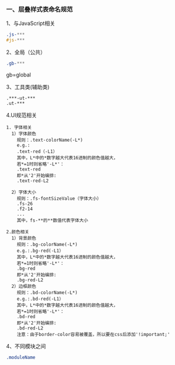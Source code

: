 ### 一、层叠样式表命名规范

1、与JavaScript相关

```css
.js-***
#js-***
```

2、全局（公共）

```css
.gb-***
```

  gb=global 

3、工具类(辅助类)

```
.***-ut-***
.ut-***
```

4.UI规范相关

```
1. 字体相关
  1）字体颜色
    规则：.text-colorName(-L*)
    e.g.:
    .text-red（-L1）
    其中，L*中的*数字越大代表16进制的颜色值越大，
    若*=1时则省略'-L*'：
    .text-red
    即*从'2'开始编排:
    .text-red-L2

  2）字体大小	
    规则：.fs-fontSizeValue（字体大小）
    .fs-26
    .f2-14
    ...
    其中，fs-**的**数值代表字体大小

2.颜色相关
  1）背景颜色
    规则：.bg-colorName(-L*)
    e.g.:.bg-red(-L1）
    其中，L*中的*数字越大代表16进制的颜色值越大，
    若*=1时则省略'-L*'：
    .bg-red
    即*从'2'开始编排:
    .bg-red-L2
  2）边框颜色
    规则：.bd-colorName(-L*)
    e.g.:.bd-red(-L1）
    其中，L*中的*数字越大代表16进制的颜色值越大，
    若*=1时则省略'-L*'：
    .bd-red
    即*从'2'开始编排:
    .bd-red-L2
    注意：由于border-color容易被覆盖，所以要在css后添加'!important;'
```



4、不同模块之间

```css
.moduleName
```

